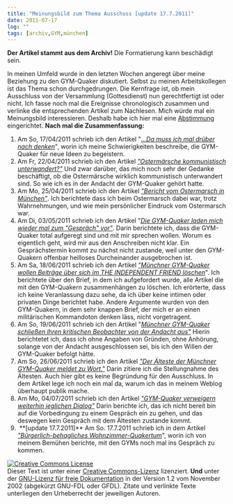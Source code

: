 ```yaml
---
title: "Meinungsbild zum Thema Ausschuss [update 17.7.2011]"
date: 2011-07-17
log: ""
tags: [archiv,GYM,münchen]
---
```

**Der Artikel stammt aus dem Archiv!** Die Formatierung kann beschädigt sein.

In meinen Umfeld wurde in den letzten Wochen angeregt &uuml;ber meine Beziehung zu den GYM-Quaker diskutiert. Selbst zu meinen Arbeitskollegen ist das Thema schon durchgedrungen. Die Kernfrage ist, ob mein Ausschluss von der Versammlung (Gottesdienst) nun gerechtfertigt ist oder nicht.
Ich fasse noch mal die Ereignisse chronologisch zusammen und verlinke die entsprechenden Artikel zum Nachlesen. Mich w&uuml;rde mal ein Meinungsbild interessieren. Deshalb habe ich hier mal eine <a href="http://www.the-independent-friend.de/?q=node/765">Abstimmung</a> eingerichtet.
**Nach mal die Zusammenfassung:**
<ol>
    <li>Am So, 17/04/2011 schrieb ich den Artikel &quot;<a href="http://www.the-independent-friend.de/?q=node/727"><i>...Da muss ich mal dr&uuml;ber nach denken</i></a>&quot;, worin ich meine Schwierigkeiten beschreibe, die GYM-Quaker f&uuml;r neue Ideen zu begeistern.</li>
    <li>Am Fr, 22/04/2011 schrieb ich den Artikel <a href="http://www.the-independent-friend.de/?q=node/728"><i>&quot;Osterm&auml;rsche kommunistisch unterwandert?&quot;</i></a> Und zwar dar&uuml;ber, das mich noch sehr der Gedanke besch&auml;ftigt, ob die Osterm&auml;rsche wirklich kommunistisch unterwandert sind. So wie ich es in der Andacht der GYM-Quaker geh&ouml;rt hatte.</li>
    <li>Am Mo, 25/04/2011 schrieb ich den Artikel <a href="http://www.the-independent-friend.de/?q=node/733"><i>&quot;Bericht vom Ostermarsch in M&uuml;nchen&quot;</i></a>. Ich berichtete dass ich beim Ostermarsch dabei war, trotz Wahrnehmungen, und wie mein pers&ouml;nlicher Eindruck vom Ostermarsch war.</li>
    <li>Am Di, 03/05/2011 schrieb ich den Artikel &quot;<a href="http://www.the-independent-friend.de/?q=node/736"><i>Die GYM-Quaker laden mich wieder mal zum &quot;Gespr&auml;ch&quot; vor&quot;</i></a>. Darin berichtete ich, dass die GYM-Quaker total aufgeregt sind und mit mir sprechen wollen. Worum es eigentlich geht, wird mir aus den Anschreiben nicht klar. Ein Gespr&auml;chstermin kommt zu n&auml;chst nicht zustande, weil unter den GYM-Quakern offenbar heilloses Durcheinander ausgebrochen ist.</li>
    <li>Am Sa, 18/06/2011 schrieb ich den Artikel <a href="http://www.the-independent-friend.de/?q=node/750"><i>&quot;M&uuml;nchner GYM-Quaker wollen Beitr&auml;ge &uuml;ber sich im THE INDEPENDENT FRIEND l&ouml;schen</i></a>&quot;. Ich berichtete &uuml;ber den Brief, in dem ich aufgefordert wurde, alle Artikel die mit den GYM-Quakern zusammenh&auml;ngen zu l&ouml;schen. Ich er&ouml;rterte, dass ich keine Veranlassung dazu sehe, da ich &uuml;ber keine intimen oder privaten Dinge berichtet habe. Andere Argumente wurden von den GYM-Quakern, in dem sehr knappen Brief, der mich er an einen milit&auml;rischen Kommandoton denken l&auml;ss, nicht vorgetragent.</li>
    <li>Am So, 19/06/2011 schrieb ich den Artikel &quot;<a href="http://www.the-independent-friend.de/?q=node/753"><i>M&uuml;nchner GYM-Quaker schlie&szlig;en ihren kritischen Beobachter von der Andacht aus&quot;</i></a> Hierin berichtetet ich, dass ich ohne Angaben von Gr&uuml;nden, ohne Anh&ouml;rung, solange von der Andacht ausgeschlossen sei, bis ich den Willen der GYM-Quaker befolgt h&auml;tte.</li>
    <li>Am So, 26/06/2011 schrieb ich den Artikel <a href="http://www.the-independent-friend.de/?q=node/756"><i>&quot;Der &Auml;lteste der M&uuml;nchner GYM-Quaker meldet zu Wort.&quot;</i></a> Darin zitiere ich die Stellungnahme des &Auml;ltesten. Auch hier gibt es keine Begr&uuml;ndung f&uuml;r den Ausschluss. In dem Artikel lege ich noch ein mal da, warum ich das in meinem Weblog &uuml;berhaupt publik mache.</li>
    <li>Am Mo, 04/07/2011 schrieb ich den Artikel <a href="http://www.the-independent-friend.de/?q=node/758"><i>&quot;GYM-Quaker verweigern weiterhin jeglichen Dialog&quot;</i></a> Darin berichte ich, das ich nicht bereit bin auf die Vorbedingung zu einem Gespr&auml;ch ein zu gehen, und das deswegen kein Gespr&auml;ch mit dem &Auml;ltesten zustande kommt.</li>
    <li>&nbsp;**[update 17.7.2011]** Am So. 17.7.2011 schrieb ich in dem Artikel <i><a href="http://www.the-independent-friend.de/?q=node/767">&quot;B&uuml;rgerlich-behagliches Wohnzimmer-Quakertum</a></i>&quot;, worin ich von meinem Bem&uuml;hen berichte, mit den GYMs noch mal ins Gespr&auml;ch zu kommen.</li>
</ol>

<a rel="license" href="http://creativecommons.org/licenses/by-sa/3.0/de/"><img alt="Creative Commons License" style="border-width: 0pt;" src="http://i.creativecommons.org/l/by-sa/3.0/de/88x31.png" /></a><br />
Dieser <span xmlns:dc="http://purl.org/dc/elements/1.1/" href="http://purl.org/dc/dcmitype/Text" rel="dc:type">Text</span> ist unter einer <a rel="license" href="http://creativecommons.org/licenses/by-sa/3.0/de/">Creative Commons-Lizenz</a> lizenziert. **Und** unter der <a href="http://de.wikipedia.org/wiki/GFDL">GNU-Lizenz f&uuml;r freie Dokumentation</a> in der Version 1.2 vom November 2002 (abgek&uuml;rzt GNU-FDL oder GFDL). Zitate und verlinkte Texte unterliegen den Urheberrecht der jeweiligen Autoren.
